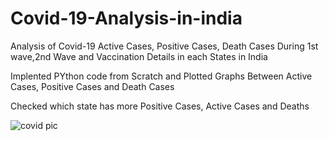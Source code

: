 # Covid-19-Analysis-in-india

Analysis of Covid-19 Active Cases, Positive Cases, Death Cases During 1st wave,2nd Wave and Vaccination Details in each States in India

Implented PYthon code from Scratch and Plotted Graphs  Between Active Cases, Positive Cases and Death Cases

Checked which state has more  Positive Cases, Active Cases and Deaths 

![covid pic](https://user-images.githubusercontent.com/84119791/184503931-9af38b88-02b1-4d76-bd9c-788e4cf52be4.jpg)
